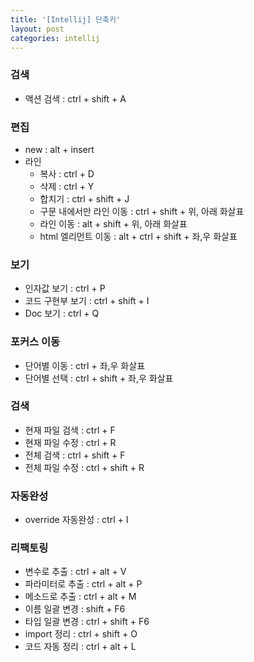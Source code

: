 ```yaml
---
title: '[Intellij] 단축키'
layout: post
categories: intellij
---
```


### 검색
* 액션 검색 : ctrl + shift + A

### 편집
* new : alt + insert
* 라인
    * 복사 : ctrl + D
    * 삭제 : ctrl + Y
    * 합치기 : ctrl + shift + J
    * 구문 내에서만 라인 이동 : ctrl + shift + 위, 아래 화살표
    * 라인 이동 : alt + shift + 위, 아래 화살표
    * html 엘리먼트 이동 : alt + ctrl + shift + 좌,우 화살표

### 보기
* 인자값 보기 : ctrl + P
* 코드 구현부 보기 : ctrl + shift + I
* Doc 보기 : ctrl + Q

### 포커스 이동
* 단어별 이동 : ctrl + 좌,우 화살표
* 단어별 선택 : ctrl + shift + 좌,우 화살표

### 검색
* 현재 파일 검색 : ctrl + F
* 현재 파일 수정 : ctrl + R
* 전체 검색 : ctrl + shift + F
* 전체 파일 수정 : ctrl + shift + R

### 자동완성
* override 자동완성 : ctrl + I

### 리팩토링
* 변수로 추출 : ctrl + alt + V
* 파라미터로 추출 : ctrl + alt + P
* 메소드로 추출 : ctrl + alt + M
* 이름 일괄 변경 : shift + F6
* 타입 일괄 변경 : ctrl + shift + F6
* import 정리 : ctrl + shift + O
* 코드 자동 정리 : ctrl + alt + L
